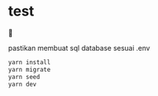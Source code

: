 # test

🎉

pastikan membuat sql database sesuai .env

```bash
yarn install
yarn migrate
yarn seed
yarn dev
```
